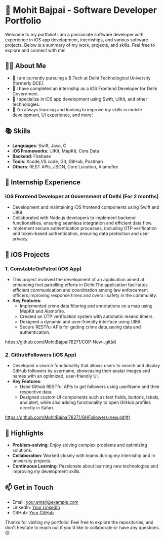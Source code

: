 # 🚀 Mohit Bajpai - Software Developer Portfolio

Welcome to my portfolio! I am a passionate software developer with experience in iOS app development, internships, and various software projects. Below is a summary of my work, projects, and skills. Feel free to explore and connect with me!

## 👨‍💻 About Me

- 🔭 I am currently pursuing a B.Tech at Delhi Technological University (formerly DCE).
- 💼 I have completed an internship as a iOS Frontend Developer for Delhi Government.
- 📱 I specialize in iOS app development using Swift, UIKit, and other technologies.
- 🎯 I'm always learning and looking to improve my skills in mobile development, UI experience, and more!

## 📚 Skills

- **Languages**: Swift, Java, C
- **iOS Frameworks**: UIKit, MapKit, Core Data
- **Backend**: Firebase
- **Tools**: Xcode,VS code, Git, GitHub, Postman
- **Others**: REST APIs, JSON, Core Location, Alamofire

## 💼 Internship Experience

### iOS Frontend Developer at Government of Delhi (For 2 months)

- Development and maintaining iOS frontend components using Swift and UIKit.
- Collaborated with Node.js developers to implement backend functionalities, ensuring seamless integration and
efficient data flow.
- Implement secure authentication processes, including OTP verification and token-based authentication, ensuring data protection and user privacy.

## 📱 iOS Projects

### 1. ConstableOnPatrol (iOS App)

- This project involved the development of an application aimed at enhancing foot patrolling efforts in Delhi.The application facilitates efficient communication and coordination among law enforcement officers,improving response times and overall safety in the community.
- **Key Features**:
  - Implemented crime data filtering and annotations on a map using MapKit and Alamofire.
  - Created an OTP verification system with automatic resend timers.
  - Designed a dynamic and user-friendly interface using UIKit.
  - Secure RESTful APIs for getting crime data,saving data and authentication.
  
https://github.com/MohitBajpai78271/COP-New-.git(#)

### 2. GithubFollowers (iOS App)

- Developed a search functionality that allows users to search and display GitHub followers by username,
showcasing their avatar images and names with an optimized, user-friendly UI.
- **Key Features**:
  - Used Github RESTful APIs to get followers using userName and their respective data.
  - Designed custom UI components such as text fields, buttons, labels, and alert, while also adding functionality
  to open GitHub profiles directly in Safari.

https://github.com/MohitBajpai78271/GHFollowers-new.git(#)


## 🌟 Highlights

- **Problem-solving**: Enjoy solving complex problems and optimizing solutions.
- **Collaboration**: Worked closely with teams during my internship and in university projects.
- **Continuous Learning**: Passionate about learning new technologies and improving my development skills.

## 📫 Get in Touch

- Email: [your.email@example.com](mailto:your.email@example.com)
- LinkedIn: [Your LinkedIn](#)
- GitHub: [Your GitHub](#)

Thanks for visiting my portfolio! Feel free to explore the repositories, and don't hesitate to reach out if you'd like to collaborate or have any questions. 😊
